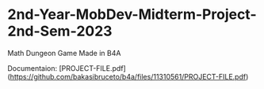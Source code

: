 # 2nd-Year-MobDev-Midterm-Project-2nd-Sem-2023
Math Dungeon Game Made in B4A

Documentaion:
[PROJECT-FILE.pdf]
(https://github.com/bakasibruceto/b4a/files/11310561/PROJECT-FILE.pdf)
